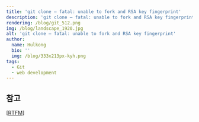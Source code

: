 ```yaml
---
title: 'git clone – fatal: unable to fork and RSA key fingerprint'
description: 'git clone – fatal: unable to fork and RSA key fingerprint'
renderimg: /blog/git_512.png
img: /blog/landscape_1920.jpg
alt: 'git clone – fatal: unable to fork and RSA key fingerprint'
author:
  name: Hulkong
  bio: ''
  img: /blog/333x213px-kyh.png
tags:
  - Git
  - web development
---
```


## 참고

[[RTFM](https://rtfm.co.ua/en/git-git-clone-fatal-unable-to-fork-and-rsa-key-fingerprint/)]

